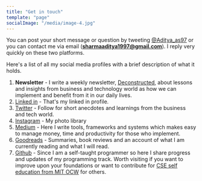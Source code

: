 ```yaml
---
title: "Get in touch"
template: "page"
socialImage: "/media/image-4.jpg" 
---
```

<!-- list all your profiles and about newsletter in the contact me page. No need to include images and forms. Then target next github readme.md profile. -->
You can post your short message or question by tweeting [@Aditya_as97](https://twitter.com/Aditya_as97) or you can contact me via email (**sharmaaditya1997@gmail.com**). I reply very quickly on these two platforms.

Here's a list of all my social media profiles with a brief description of what it holds.

1. **Newsletter** -  I write a weekly newsletter, [Deconstructed](https://decons.substack.com), about lessons and insights from business and technology world as how we can implement and benefit from it in our daily lives. 
2. [Linked in](https://www.linkedin.com/in/aditya97as/) - That's my linked in profile.
3. [Twitter](https://twitter.com/Aditya_as97) - Follow for short anecdotes and learnings from the business and tech world.
4. [Instagram](https://www.instagram.com/aditya_as17/) - My photo library
5. [Medium](https://medium.com/@aditya-as17) - Here I write tools, frameworks and systems which makes easy to manage money, time and productivity for those who implement.
6. [Goodreads](https://www.goodreads.com/user/show/35675590-aditya-sharma) - Summaries, book reviews and an account of what I am currently reading and what I will read.
7. [Github](https://github.com/aditya-as17) - Since I am a self-taught programmer so here I share progress and updates of my programming track. Worth visiting if you want to improve upon your foundations or want to contribute for [CSE self education from MIT OCW](https://aditya-as17.github.io/MIT-CSE/) for others.





